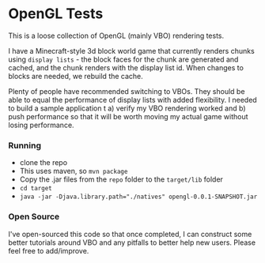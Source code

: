 # OpenGL Tests

This is a loose collection of OpenGL (mainly VBO) rendering tests. 

I have a Minecraft-style 3d block world game that currently renders chunks using `display lists` - the block faces for the chunk are generated and cached, and the chunk renders with the display list id. When changes to blocks are needed, we rebuild the cache.

Plenty of people have recommended switching to VBOs. They should be able to equal the performance of display lists with added flexibility. I needed to build a sample application t a) verify my VBO rendering worked and b) push performance so that it will be worth moving my actual game without losing performance.

### Running

- clone the repo
- This uses maven, so `mvn package`
- Copy the .jar files from the `repo` folder to the `target/lib` folder
- `cd target`
- `java -jar -Djava.library.path="./natives" opengl-0.0.1-SNAPSHOT.jar`


### Open Source

I've open-sourced this code so that once completed, I can construct some better tutorials around VBO and any pitfalls to better help new users. Please feel free to add/improve.

